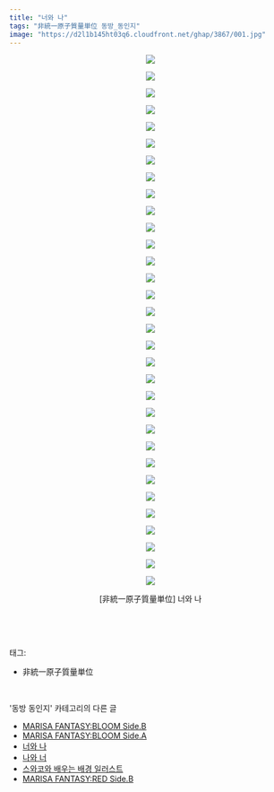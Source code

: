 ```yaml
---
title: "너와 나"
tags: "非統一原子質量単位 동방_동인지"
image: "https://d2l1b145ht03q6.cloudfront.net/ghap/3867/001.jpg"
---
```

<div class="article">
<p style="text-align: center; clear: none; float: none;"><img src="{{ site.imgserver1 }}/ghap/3867/001.jpg"/></p>
<p style="text-align: center; clear: none; float: none;"><img src="{{ site.imgserver1 }}/ghap/3867/002.jpg"/></p>
<p style="text-align: center; clear: none; float: none;"><img src="{{ site.imgserver1 }}/ghap/3867/003.jpg"/></p>
<p style="text-align: center; clear: none; float: none;"><img src="{{ site.imgserver1 }}/ghap/3867/004.jpg"/></p>
<p style="text-align: center; clear: none; float: none;"><img src="{{ site.imgserver1 }}/ghap/3867/005.jpg"/></p>
<p style="text-align: center; clear: none; float: none;"><img src="{{ site.imgserver1 }}/ghap/3867/006.jpg"/></p>
<p style="text-align: center; clear: none; float: none;"><img src="{{ site.imgserver1 }}/ghap/3867/007.jpg"/></p>
<p style="text-align: center; clear: none; float: none;"><img src="{{ site.imgserver1 }}/ghap/3867/008.jpg"/></p>
<p style="text-align: center; clear: none; float: none;"><img src="{{ site.imgserver1 }}/ghap/3867/009.jpg"/></p>
<p style="text-align: center; clear: none; float: none;"><img src="{{ site.imgserver1 }}/ghap/3867/010.jpg"/></p>
<p style="text-align: center; clear: none; float: none;"><img src="{{ site.imgserver1 }}/ghap/3867/011.jpg"/></p>
<p style="text-align: center; clear: none; float: none;"><img src="{{ site.imgserver1 }}/ghap/3867/012.jpg"/></p>
<p style="text-align: center; clear: none; float: none;"><img src="{{ site.imgserver1 }}/ghap/3867/013.jpg"/></p>
<p style="text-align: center; clear: none; float: none;"><img src="{{ site.imgserver1 }}/ghap/3867/014.jpg"/></p>
<p style="text-align: center; clear: none; float: none;"><img src="{{ site.imgserver1 }}/ghap/3867/015.jpg"/></p>
<p style="text-align: center; clear: none; float: none;"><img src="{{ site.imgserver1 }}/ghap/3867/016.jpg"/></p>
<p style="text-align: center; clear: none; float: none;"><img src="{{ site.imgserver1 }}/ghap/3867/017.jpg"/></p>
<p style="text-align: center; clear: none; float: none;"><img src="{{ site.imgserver1 }}/ghap/3867/018.jpg"/></p>
<p style="text-align: center; clear: none; float: none;"><img src="{{ site.imgserver1 }}/ghap/3867/019.jpg"/></p>
<p style="text-align: center; clear: none; float: none;"><img src="{{ site.imgserver1 }}/ghap/3867/020.jpg"/></p>
<p style="text-align: center; clear: none; float: none;"><img src="{{ site.imgserver1 }}/ghap/3867/021.jpg"/></p>
<p style="text-align: center; clear: none; float: none;"><img src="{{ site.imgserver1 }}/ghap/3867/022.jpg"/></p>
<p style="text-align: center; clear: none; float: none;"><img src="{{ site.imgserver1 }}/ghap/3867/023.jpg"/></p>
<p style="text-align: center; clear: none; float: none;"><img src="{{ site.imgserver1 }}/ghap/3867/024.jpg"/></p>
<p style="text-align: center; clear: none; float: none;"><img src="{{ site.imgserver1 }}/ghap/3867/025.jpg"/></p>
<p style="text-align: center; clear: none; float: none;"><img src="{{ site.imgserver1 }}/ghap/3867/026.jpg"/></p>
<p style="text-align: center; clear: none; float: none;"><img src="{{ site.imgserver1 }}/ghap/3867/027.jpg"/></p>
<p style="text-align: center; clear: none; float: none;"><img src="{{ site.imgserver1 }}/ghap/3867/028.jpg"/></p>
<p style="text-align: center; clear: none; float: none;"><img src="{{ site.imgserver1 }}/ghap/3867/029.jpg"/></p>
<p style="text-align: center; clear: none; float: none;"><img src="{{ site.imgserver1 }}/ghap/3867/030.jpg"/></p>
<p style="text-align: center; clear: none; float: none;"><img src="{{ site.imgserver1 }}/ghap/3867/031.jpg"/></p>
<p style="text-align: center; clear: none; float: none;"><img src="{{ site.imgserver1 }}/ghap/3867/032.jpg"/></p>
<p style="text-align: center; clear: none; float: none;">[非統一原子質量単位] 너와 나</p>
<p><br/></p>
</div><br/>
<div class="tagTrail">
<p>태그: </p>
<ul>
<li>非統一原子質量単位</li>
</ul>
</div><br/>
<div class="another">
<p>'동방 동인지' 카테고리의 다른 글</p>
<ul>
<li><a href="/ghap_3869">MARISA FANTASY:BLOOM Side.B</a></li>
<li><a href="/ghap_3868">MARISA FANTASY:BLOOM Side.A</a></li>
<li><a href="/ghap_3867">너와 나</a></li>
<li><a href="/ghap_3866">나와 너</a></li>
<li><a href="/ghap_3865">스와코와 배우는 배경 일러스트</a></li>
<li><a href="/ghap_3864">MARISA FANTASY:RED Side.B</a></li>
</ul>
</div><br/>
<div class="cb_module cb_fluid">
<div class="cb_wrt cb_profile">
</div><!-- commentList close -->
</div><br/>
